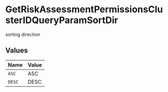 # GetRiskAssessmentPermissionsClusterIDQueryParamSortDir

sorting direction


## Values

| Name   | Value  |
| ------ | ------ |
| `ASC`  | ASC    |
| `DESC` | DESC   |